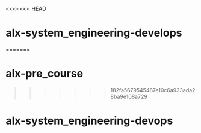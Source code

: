<<<<<<< HEAD
# alx-system_engineering-develops
=======
# alx-pre_course
>>>>>>> 182fa5679545487e10c6a933ada28ba9e108a729
# alx-system_engineering-devops
